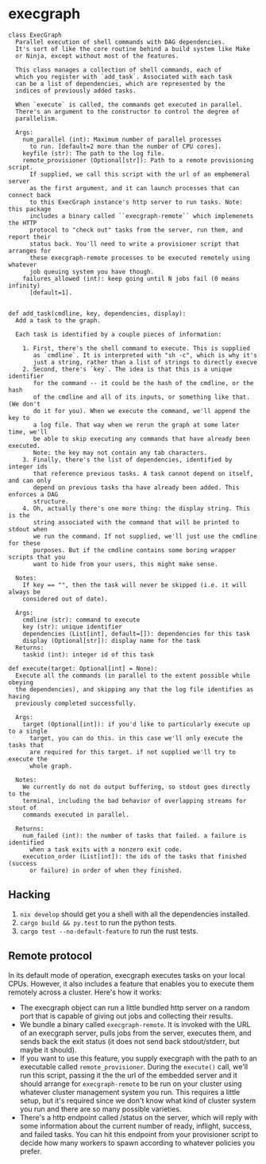# execgraph

```
class ExecGraph
  Parallel execution of shell commands with DAG dependencies.
  It's sort of like the core routine behind a build system like Make
  or Ninja, except without most of the features.

  This class manages a collection of shell commands, each of
  which you register with `add_task`. Associated with each task
  can be a list of dependencies, which are represented by the
  indices of previously added tasks.

  When `execute` is called, the commands get executed in parallel.
  There's an argument to the constructor to control the degree of
  parallelism.

  Args:
    num_parallel (int): Maximum number of parallel processes
      to run. [default=2 more than the number of CPU cores].
    keyfile (str): The path to the log file.
    remote_provisioner (Optional[str]): Path to a remote provisioning script.
      If supplied, we call this script with the url of an emphemeral server
      as the first argument, and it can launch processes that can connect back
      to this ExecGraph instance's http server to run tasks. Note: this package
      includes a binary called ``execgraph-remote`` which implemenets the HTTP
      protocol to "check out" tasks from the server, run them, and report their
      status back. You'll need to write a provisioner script that arranges for
      these execgraph-remote processes to be executed remotely using whatever
      job queuing system you have though.
    failures_allowed (int): keep going until N jobs fail (0 means infinity)
      [default=1].


def add_task(cmdline, key, dependencies, display):
  Add a task to the graph.

  Each task is identified by a couple pieces of information:

    1. First, there's the shell command to execute. This is supplied
       as `cmdline`. It is interpreted with "sh -c", which is why it's
       just a string, rather than a list of strings to directly execve
    2. Second, there's `key`. The idea is that this is a unique identifier
       for the command -- it could be the hash of the cmdline, or the hash
       of the cmdline and all of its inputs, or something like that. (We don't
       do it for you). When we execute the command, we'll append the key to
       a log file. That way when we rerun the graph at some later time, we'll
       be able to skip executing any commands that have already been executed.
       Note: the key may not contain any tab characters.
    3. Finally, there's the list of dependencies, identified by integer ids
       that reference previous tasks. A task cannot depend on itself, and can only
       depend on previous tasks tha have already been added. This enforces a DAG
       structure.
    4. Oh, actually there's one more thing: the display string. This is the
       string associated with the command that will be printed to stdout when
       we run the command. If not supplied, we'll just use the cmdline for these
       purposes. But if the cmdline contains some boring wrapper scripts that you
       want to hide from your users, this might make sense.

  Notes:
    If key == "", then the task will never be skipped (i.e. it will always be
    considered out of date).

  Args:
    cmdline (str): command to execute
    key (str): unique identifier
    dependencies (List[int], default=[]): dependencies for this task
    display (Optional[str]): display name for the task
  Returns:
    taskid (int): integer id of this task

def execute(target: Optional[int] = None):
  Execute all the commands (in parallel to the extent possible while obeying
  the dependencies), and skipping any that the log file identifies as having
  previously completed successfully.

  Args:
    target (Optional[int]): if you'd like to particularly execute up to a single
      target, you can do this. in this case we'll only execute the tasks that
      are required for this target. if not supplied we'll try to execute the
      whole graph.

  Notes:
    We currently do not do output buffering, so stdout goes directly to the
    terminal, including the bad behavior of overlapping streams for stout of
    commands executed in parallel.

  Returns:
    num_failed (int): the number of tasks that failed. a failure is identified
      when a task exits with a nonzero exit code.
    execution_order (List[int]): the ids of the tasks that finished (success
      or failure) in order of when they finished.
```

## Hacking

1. `nix develop` should get you a shell with all the dependencies installed.
2. `cargo build && py.test` to run the python tests.
3. `cargo test --no-default-feature` to run the rust tests.


## Remote protocol
In its default mode of operation, execgraph executes tasks on your local CPUs.
However, it also includes a feature that enables you to execute them remotely
across a cluster. Here's how it works:
 * The execgraph object can run a little bundled http server on a random port
   that is capable of giving out jobs and collecting their results.
 * We bundle a binary called `execgraph-remote`. It is invoked with the URL
   of an execgraph server, pulls jobs from the server, executes them, and
   sends back the exit status (it does not send back stdout/stderr, but maybe
   it should).
 * If you want to use this feature, you supply execgraph with the path to an
   executable called `remote_provisioner`. During the `execute()` call, we'll
   run this script, passing it the the url of the embedded server and it should
   arrange for `execgraph-remote` to be run on your cluster using whatever
   cluster management system you run. This requires a little setup, but it's
   required since we don't know what kind of cluster system you run and there are
   so many possible varieties.
 * There's a http endpoint called /status on the server, which will reply with
   some information about the current number of ready, inflight, success, and
   failed tasks. You can hit this endpoint from your provisioner script to decide
   how many workers to spawn according to whatever policies you prefer.
